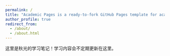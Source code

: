 ```yaml
---
permalink: /
title: "Academic Pages is a ready-to-fork GitHub Pages template for academic personal websites"
author_profile: true
redirect_from: 
  - /about/
  - /about.html
---
```


这里是秋光的学习笔记！学习内容会不定期更新在这里。

